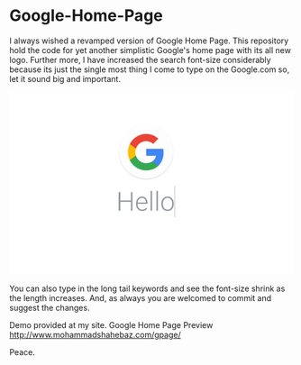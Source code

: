 # Google-Home-Page
I always wished a revamped version of Google Home Page. This repository hold the code for yet another simplistic Google's home page with its all new logo. Further more, I have increased the search font-size considerably because its just the single most thing I come to type on the Google.com so, let it sound big and important. 

![Alt text](hello.png?raw=true "Google New")

You can also type in the long tail keywords and see the font-size shrink as the length increases. And, as always you are welcomed to commit and suggest the changes. 


Demo provided at my site. 
Google Home Page Preview http://www.mohammadshahebaz.com/gpage/

Peace.

